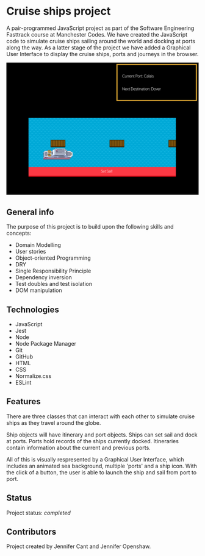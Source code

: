 # Cruise ships project

A pair-programmed JavaScript project as part of the Software Engineering Fasttrack course at Manchester Codes. We have created the JavaScript code to simulate cruise ships sailing around the world and docking at ports along the way. As a latter stage of the project we have added a Graphical User Interface to display the cruise ships, ports and journeys in the browser.

![Screenshot of cruise ship GUI](./images/Screenshot.png)
## General info

The purpose of this project is to build upon the following skills and concepts:

* Domain Modelling
* User stories
* Object-oriented Programming
* DRY
* Single Responsibility Principle
* Dependency inversion
* Test doubles and test isolation
* DOM manipulation

## Technologies

* JavaScript
* Jest
* Node
* Node Package Manager
* Git
* GitHub
* HTML
* CSS
* Normalize.css
* ESLint

## Features

There are three classes that can interact with each other to simulate cruise ships as they travel around the globe.

Ship objects will have itinerary and port objects. Ships can set sail and dock at ports. Ports hold records of the ships currently docked. Itineraries contain information about the current and previous ports.

All of this is visually respresented by a Graphical User Interface, which includes an animated sea background, multiple 'ports' and a ship icon. With the click of a button, the user is able to launch the ship and sail from port to port.

## Status

Project status: _completed_

## Contributors

Project created by Jennifer Cant and Jennifer Openshaw.
